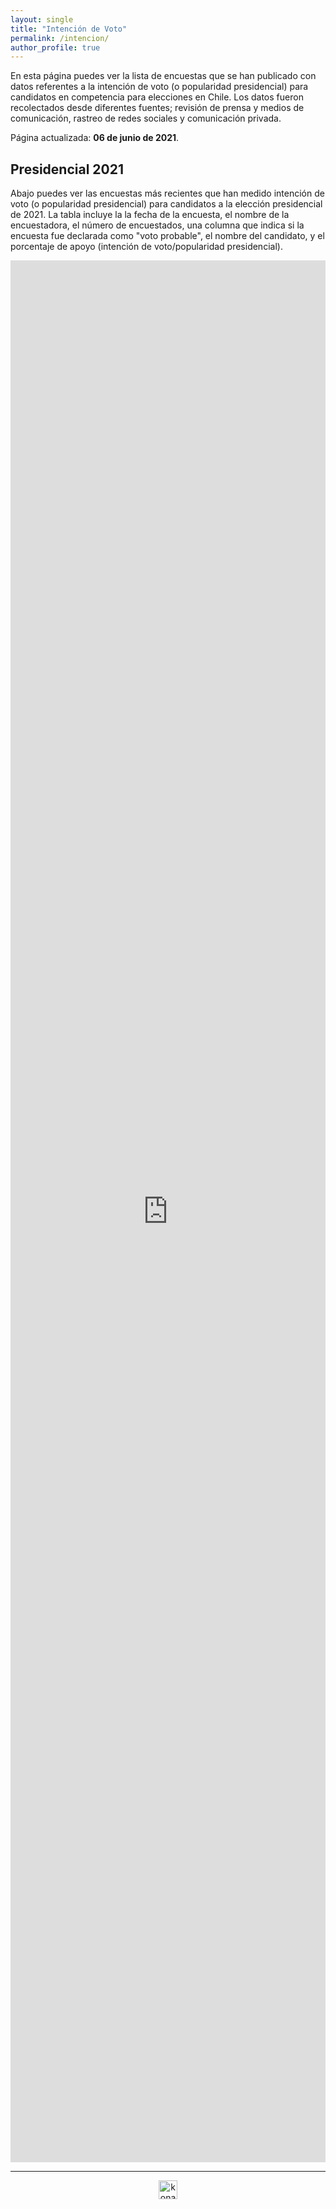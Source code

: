```yaml
---
layout: single
title: "Intención de Voto"
permalink: /intencion/
author_profile: true
---
```


En esta página puedes ver la lista de encuestas que se han publicado con datos referentes a la intención de voto (o popularidad presidencial) para candidatos en competencia para elecciones en Chile. Los datos fueron recolectados desde diferentes fuentes; revisión de prensa y medios de comunicación, rastreo de redes sociales y comunicación privada.

Página actualizada: **06 de junio de 2021**.


## Presidencial 2021

Abajo puedes ver las encuestas más recientes que han medido intención de voto (o popularidad presidencial) para candidatos a la elección presidencial de 2021. La tabla incluye la la fecha de la encuesta, el nombre de la encuestadora, el número de encuestados, una columna que indica si la encuesta fue declarada como "voto probable", el nombre del candidato, y el porcentaje de apoyo (intención de voto/popularidad presidencial).

<iframe title="Encuestas: Elección Presidencial 2021" aria-label="table" id="datawrapper-chart-C2yZk" src="https://datawrapper.dwcdn.net/C2yZk/46/" scrolling="no" frameborder="0" style="width: 0; min-width: 100% !important; border: none;" height="3043"></iframe><script type="text/javascript">!function(){"use strict";window.addEventListener("message",(function(e){if(void 0!==e.data["datawrapper-height"]){var t=document.querySelectorAll("iframe");for(var a in e.data["datawrapper-height"])for(var r=0;r<t.length;r++){if(t[r].contentWindow===e.source)t[r].style.height=e.data["datawrapper-height"][a]+"px"}}}))}();
</script>

---

<!-- NES -->
<script src="/js/topsecret.js"></script>


<!-- NES -->
<style>
.aligncenter {
    text-align: center;
}
</style>
<p class="aligncenter">
    <img src="/images/nes.png" width="30" height="30" alt="konami" />
</p>


<!-- Favicon -->
<link rel="apple-touch-icon" sizes="180x180" href="/apple-touch-icon.png">
<link rel="icon" type="image/png" sizes="32x32" href="/favicon-32x32.png">
<link rel="icon" type="image/png" sizes="16x16" href="/favicon-16x16.png">
<link rel="manifest" href="/site.webmanifest">
<link rel="mask-icon" href="/safari-pinned-tab.svg" color="#5bbad5">
<meta name="msapplication-TileColor" content="#b91d47">
<meta name="theme-color" content="#ffffff">
